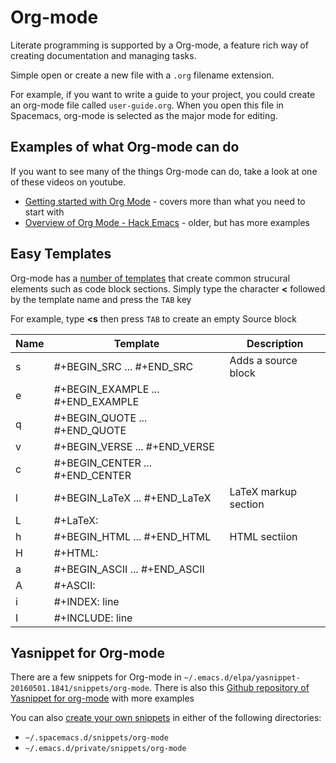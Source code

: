 # Org-mode

Literate programming is supported by a Org-mode, a feature rich way of creating documentation and managing tasks.

Simple open or create a new file with a `.org` filename extension.

For example, if you want to write a guide to your project, you could create an org-mode file called `user-guide.org`.  When you open this file in Spacemacs, org-mode is selected as the major mode for editing.


## Examples of what Org-mode can do

If you want to see many of the things Org-mode can do, take a look at one of these videos on youtube.

* [Getting started with Org Mode](https://www.youtube.com/watch?v=SzA2YODtgK4) - covers more than what you need to start with
* [Overview of Org Mode - Hack Emacs](https://www.youtube.com/watch?v=SzA2YODtgK4) - older, but has more examples



## Easy Templates

Org-mode has a [number of templates](http://orgmode.org/manual/Easy-Templates.html) that create common strucural elements such as code block sections.  Simply type the character **<** followed by the template name and press the `TAB` key

For example, type  **<s** then press `TAB` to create an empty Source block

| Name | Template                          | Description          |
| ---  | ---                               | ---                  |
| s    | #+BEGIN_SRC ... #+END_SRC         | Adds a source block  |
| e    | #+BEGIN_EXAMPLE ... #+END_EXAMPLE |                      |
| q    | #+BEGIN_QUOTE ... #+END_QUOTE     |                      |
| v    | #+BEGIN_VERSE ... #+END_VERSE     |                      |
| c    | #+BEGIN_CENTER ... #+END_CENTER   |                      |
| l    | #+BEGIN_LaTeX ... #+END_LaTeX     | LaTeX markup section |
| L    | #+LaTeX:                          |                      |
| h    | #+BEGIN_HTML ... #+END_HTML       | HTML sectiion        |
| H    | #+HTML:                           |                      |
| a    | #+BEGIN_ASCII ... #+END_ASCII     |                      |
| A    | #+ASCII:                          |                      |
| i    | #+INDEX: line                     |                      |
| I    | #+INCLUDE: line                   |                      |


## Yasnippet for Org-mode

There are a few snippets for Org-mode in `~/.emacs.d/elpa/yasnippet-20160501.1841/snippets/org-mode`.  There is also this [Github repository of Yasnippet for org-mode](https://github.com/yyr/yasnippets-orgmode) with more examples

You can also [create your own snippets](http://jr0cket.co.uk/2016/07/spacemacs-adding-your-own-yasnippets.html) in either of the following directories:

* `~/.spacemacs.d/snippets/org-mode`
* `~/.emacs.d/private/snippets/org-mode` 

